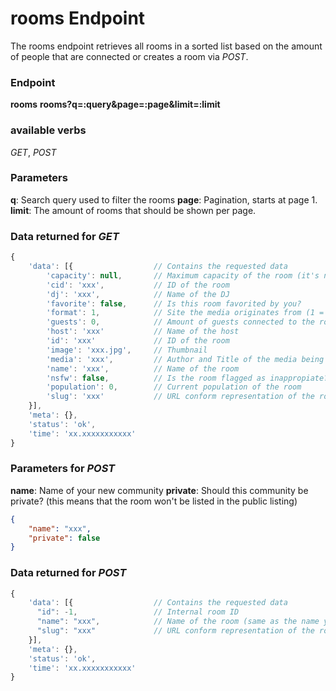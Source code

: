 # rooms Endpoint

The rooms endpoint retrieves all rooms in a sorted list based on the amount of people that are connected or creates a room via _POST_.

### Endpoint

**rooms**
**rooms?q=:query&page=:page&limit=:limit**

### available verbs

_GET_, _POST_

### Parameters

**q**: Search query used to filter the rooms
**page**: Pagination, starts at page 1.
**limit**: The amount of rooms that should be shown per page.

### Data returned for _GET_

```js
{
    'data': [{                  // Contains the requested data
        'capacity': null,       // Maximum capacity of the room (it's null for most rooms but the most populated ones)
        'cid': 'xxx',           // ID of the room
        'dj': 'xxx',            // Name of the DJ
        'favorite': false,      // Is this room favorited by you?
        'format': 1,            // Site the media originates from (1 = youtube; 2 = soundcloud)
        'guests': 0,            // Amount of guests connected to the room
        'host': 'xxx'           // Name of the host
        'id': 'xxx'             // ID of the room
        'image': 'xxx.jpg',     // Thumbnail
        'media': 'xxx',         // Author and Title of the media being played
        'name': 'xxx',          // Name of the room
        'nsfw': false,          // Is the room flagged as inappropiate? (can not be set manually)
        'population': 0,        // Current population of the room
        'slug': 'xxx'           // URL conform representation of the room's name
    }],
    'meta': {},
    'status': 'ok',
    'time': 'xx.xxxxxxxxxxx'
}
```

### Parameters for _POST_

**name**: Name of your new community
**private**: Should this community be private? (this means that the room won't be listed in the public listing)  

```json
{
    "name": "xxx",
    "private": false
}
```

### Data returned for _POST_

```js
{
    'data': [{                  // Contains the requested data
      "id": -1,                 // Internal room ID
      "name": "xxx",            // Name of the room (same as the name you sent via post)
      "slug": "xxx"             // URL conform representation of the room's name
    }],
    'meta': {},
    'status': 'ok',
    'time': 'xx.xxxxxxxxxxx'
}
```
